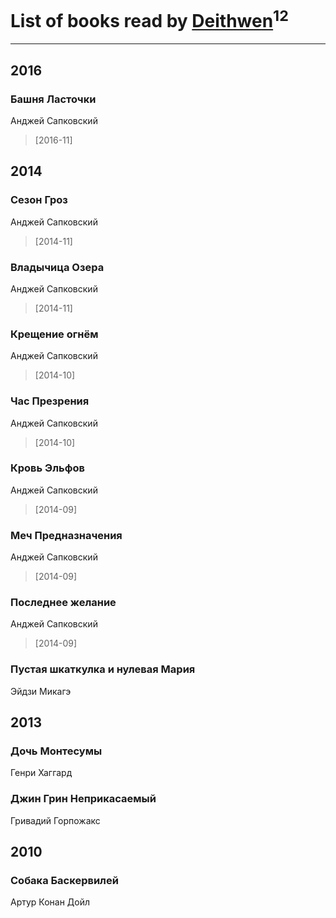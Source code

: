 # List of books read by [Deithwen](http://vk.com/id371574201)<sup>12</sup>
---

## 2016

### Башня Ласточки
Анджей Сапковский
> [2016-11] 



## 2014

### Сезон Гроз
Анджей Сапковский
> [2014-11] 


### Владычица Озера
Анджей Сапковский
> [2014-11] 


### Крещение огнём
Анджей Сапковский
> [2014-10] 


### Час Презрения
Анджей Сапковский
> [2014-10] 


### Кровь Эльфов
Анджей Сапковский
> [2014-09] 


### Меч Предназначения
Анджей Сапковский
> [2014-09] 


### Последнее желание
Анджей Сапковский
> [2014-09] 


### Пустая шкаткулка и нулевая Мария
Эйдзи Микагэ



## 2013

### Дочь Монтесумы
Генри Хаггард


### Джин Грин Неприкасаемый
Гривадий Горпожакс



## 2010

### Собака Баскервилей
Артур Конан Дойл



